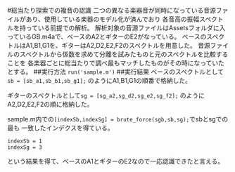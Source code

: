 #総当たり探索での複音の認識
二つの異なる楽器音が同時になっている音源ファイルがあり、使用している楽器のモデル化が済んでおり
各音高の振幅スペクトルを持っている前提での解析。
解析対象の音源ファイルはAssetsフォルダに入っているGB.m4aで、ベースのA2とギターのE2がなっている。
ベースのスペクトルはA1,B1,G1を、ギターはA2,D2,E2,F2のスペクトルを用意した。
音源ファイルのスペクトルから係数を求めて分離を試みたものと元のスペクトルを比較することを
各楽器ごとに総当たりで調べ最もマッチしたものがその時になっていたとする。
##実行方法
`run('sample.m')`
##実行結果
ベースのスペクトルとして`sb = [sb_a1,sb_b1,sb_g1];`
のようにA1,B1,G1の順番で格納した。

ギターのスペクトルとして`sg = [sg_a2,sg_d2,sg_e2,sg_f2];`
のようにA2,D2,E2,F2の順に格納した。

sample.m内での`[indexSb,indexSg] = brute_force(sgb,sb,sg);`でsbとsgでの最も
一致したインデクスを得ている。

    indexSb = 1
    indexSg = 3

という結果を得て、ベースのA1とギターのE2なので一応認識できたと言える。
